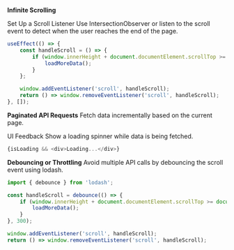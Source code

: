 **Infinite Scrolling**

Set Up a Scroll Listener
Use IntersectionObserver or listen to the scroll event to detect when the user reaches the end of the page.
```JavaScript
useEffect(() => {
    const handleScroll = () => {
        if (window.innerHeight + document.documentElement.scrollTop >= document.documentElement.offsetHeight) {
            loadMoreData();
        }
    };

    window.addEventListener('scroll', handleScroll);
    return () => window.removeEventListener('scroll', handleScroll);
}, []);
```
**Paginated API Requests**
Fetch data incrementally based on the current page.

UI Feedback
Show a loading spinner while data is being fetched.

```javascript
{isLoading && <div>Loading...</div>}
```
**Debouncing or Throttling**
Avoid multiple API calls by debouncing the scroll event using lodash.
```javascript
import { debounce } from 'lodash';

const handleScroll = debounce(() => {
    if (window.innerHeight + document.documentElement.scrollTop >= document.documentElement.offsetHeight) {
        loadMoreData();
    }
}, 300);

window.addEventListener('scroll', handleScroll);
return () => window.removeEventListener('scroll', handleScroll);
```
